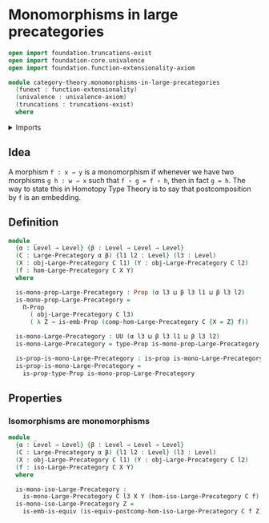 # Monomorphisms in large precategories

```agda
open import foundation.truncations-exist
open import foundation-core.univalence
open import foundation.function-extensionality-axiom

module category-theory.monomorphisms-in-large-precategories
  (funext : function-extensionality)
  (univalence : univalence-axiom)
  (truncations : truncations-exist)
  where
```

<details><summary>Imports</summary>

```agda
open import category-theory.isomorphisms-in-large-precategories funext univalence truncations
open import category-theory.large-precategories funext univalence truncations

open import foundation.dependent-products-propositions funext
open import foundation.embeddings funext
open import foundation.equivalences funext
open import foundation.propositions funext univalence
open import foundation.universe-levels
```

</details>

## Idea

A morphism `f : x → y` is a monomorphism if whenever we have two morphisms
`g h : w → x` such that `f ∘ g = f ∘ h`, then in fact `g = h`. The way to state
this in Homotopy Type Theory is to say that postcomposition by `f` is an
embedding.

## Definition

```agda
module _
  {α : Level → Level} {β : Level → Level → Level}
  (C : Large-Precategory α β) {l1 l2 : Level} (l3 : Level)
  (X : obj-Large-Precategory C l1) (Y : obj-Large-Precategory C l2)
  (f : hom-Large-Precategory C X Y)
  where

  is-mono-prop-Large-Precategory : Prop (α l3 ⊔ β l3 l1 ⊔ β l3 l2)
  is-mono-prop-Large-Precategory =
    Π-Prop
      ( obj-Large-Precategory C l3)
      ( λ Z → is-emb-Prop (comp-hom-Large-Precategory C {X = Z} f))

  is-mono-Large-Precategory : UU (α l3 ⊔ β l3 l1 ⊔ β l3 l2)
  is-mono-Large-Precategory = type-Prop is-mono-prop-Large-Precategory

  is-prop-is-mono-Large-Precategory : is-prop is-mono-Large-Precategory
  is-prop-is-mono-Large-Precategory =
    is-prop-type-Prop is-mono-prop-Large-Precategory
```

## Properties

### Isomorphisms are monomorphisms

```agda
module _
  {α : Level → Level} {β : Level → Level → Level}
  (C : Large-Precategory α β) {l1 l2 : Level} (l3 : Level)
  (X : obj-Large-Precategory C l1) (Y : obj-Large-Precategory C l2)
  (f : iso-Large-Precategory C X Y)
  where

  is-mono-iso-Large-Precategory :
    is-mono-Large-Precategory C l3 X Y (hom-iso-Large-Precategory C f)
  is-mono-iso-Large-Precategory Z =
    is-emb-is-equiv (is-equiv-postcomp-hom-iso-Large-Precategory C f Z)
```
